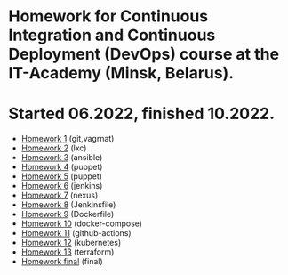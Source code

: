 # Homework for Continuous Integration and Continuous Deployment (DevOps) course at the IT-Academy (Minsk, Belarus).
# Started 06.2022, finished 10.2022.   

- [Homework 1](02-tools/README.md#homework-1) (git,vagrnat)
- [Homework 2](03-lxc/README.md#homework-2) (lxc)
- [Homework 3](04-5-ansible/README.md#homework-3) (ansible)
- [Homework 4](06-puppet/README.md#homework-4) (puppet)
- [Homework 5](07-puppet/README.md#homework-5) (puppet)
- [Homework 6](08-jenkins/README.md#homework-6) (jenkins)
- [Homework 7](09-nexus/README.md#homework-7) (nexus)
- [Homework 8](10-pipeline/README.md#homework-8) (Jenkinsfile)
- [Homework 9](11-docker/README.md#homework-9) (Dockerfile)
- [Homework 10](12-docker-compose/README.md#homework-10) (docker-compose)
- [Homework 11](14-github-actions/README.md#homework-11) (github-actions)
- [Homework 12](16-17-kubernetes/README.md#homework-12) (kubernetes)
- [Homework 13](18-19-terraform/README.md#homework-13) (terraform)
- [Homework final](13-jenkins-docker/README.md#homework-final) (final)